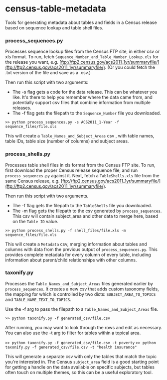 census-table-metadata
=====================

Tools for generating metadata about tables and fields in a Census release
based on sequence lookup and table shell files.

### process_sequences.py ###

Processes sequence lookup files from the Census FTP site, in either csv or xls
format. To run, fetch `Sequence_Number_and_Table_Number_Lookup.xls` for the
release you want, e.g. [ftp://ftp2.census.gov/acs2011_1yr/summaryfile/](ftp://ftp2.census.gov/acs2011_1yr/summaryfile/).
(Or you could fetch the .txt version of the file and save as a .csv.)

Then run this script with two arguments:

- The -s flag gets a code for the data release. This can be whatever you like.
It's there to help you remember where the data came from, and potentially
support csv files that combine information from multiple releases.
- The -f flag gets the filepath to the `Sequence_Number` file you downloaded.

`>> python process_sequences.py -s ACS2011_1-Year -f sequence_files/file.xls`

This will create a `Table_Names_and_Subject_Areas` csv , with table names,
table IDs, table size (number of columns) and subject areas.


### process_shells.py ###

Processes table shell files in xls format from the Census FTP site.
To run, first download the proper Census release sequence file, and run
`process_sequences.py` against it. Next, fetch a `TableShells.xls` file from
the same Census release, e.g. [ftp://ftp2.census.gov/acs2011_1yr/summaryfile/](ftp://ftp2.census.gov/acs2011_1yr/summaryfile/).

Then run this script with two arguments.

- The -f flag gets the filepath to the `TableShells` file you downloaded.
- The -m flag gets the filepath to the csv generated by `process_sequences`.
This csv will contain subject_area and other data to merge here, based on
the `Table ID` value.

`>> python process_shells.py -f shell_files/file.xls -m sequence_files/file.xls`

This will create a `Metadata` csv, merging information about tables and columns
with data from the previous output of `process_sequences.py`. This provides
complete metadata for every column of every table, including information about
parent/child relationships with other columns.


### taxonify.py ###

Processes the `Table_Names_and_Subject_Areas` files generated earlier by
`process_sequences`. It creates a new csv that adds custom taxonomy fields,
the mapping for which is controlled by two dicts: `SUBJECT_AREA_TO_TOPICS`
and `TABLE_NAME_TEXT_TO_TOPICS`.

Use the -f arg to pass the filepath to a `Table_Names_and_Subject_Areas` file.

`>> python taxonify.py -f generated_csv/file.csv`

After running, you may want to look through the rows and edit as necessary.
You can also use the -t arg to filter for tables within a topical area.

`>> python taxonify.py -f generated_csv/file.csv -t poverty`
`>> python taxonify.py -f generated_csv/file.csv -t "health insurance"`

This will generate a separate csv with only the tables that match the topic
you're interested in. The Census `subject_area` field is a good starting point
for getting a handle on the data available on specific subjects, but tables
often touch on multiple themes, so this can be a useful exploratory tool.